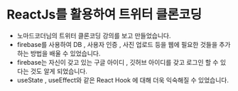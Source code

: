 # ReactJs를 활용하여 트위터 클론코딩 

- 노마드코더님의 트위터 클론코딩 강의를 보고 만들었습니다.
- firebase를 사용하여 DB , 사용자 인증 , 사진 업로드 등을 웹에 필요한 것들을 추가하는 방법을 배울 수 있었습니다. 
- firebase는 자신이 갖고 있는 구글 아이디 , 깃허브 아이디를 갖고 로그인 할 수 있다는 것도 알게 되었습니다.
- useState , useEffect와 같은 React Hook 에 대해 더욱 익숙해질 수 있었습니다.
 